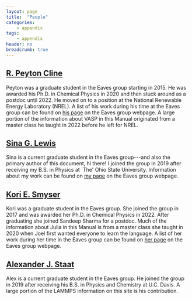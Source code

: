 ```yaml
---
layout: page
title:  "People"
categories:
    - appendix
tags:
    - appendix
header: no
breadcrumb: true
---
```



## [R. Peyton Cline](mailto:robert.cline@colorado.edu)
Peyton was a graduate student in the Eaves group starting in 2015. He was awarded his Ph.D. in Chemical Physics in 2020 and then stuck around as a postdoc until 2022. He moved on to a position at the National Renewable Energy Laboratory (NREL). A list of his work during his time at the Eaves group can be found on [his page](https://www.colorado.edu/lab/eavesgroup/r-peyton-cline) on the Eaves group webpage. A large portion of the information about VASP in this Manual originated from a master class he taught in 2022 before he left for NREL.

## [Sina G. Lewis](mailto:sina.lewis@colorado.edu)
Sina is a current graduate student in the Eaves group---and also the primary author of this document, hi there! I joined the group in 2019 after receiving my B.S. in Physics at `The' Ohio State University. Information about my work can be found on [my page](https://www.colorado.edu/lab/eavesgroup/sina-g-lewis) on the Eaves group webpage.

## [Kori E. Smyser](mailto:kori.smyser@colorado.edu)
Kori was a graduate student in the Eaves group. She joined the group in 2017 and was awarded her Ph.D. in Chemical Physics in 2022. After graduating she joined Sandeep Sharma for a postdoc. Much of the information about Julia in this Manual is from a master class she taught in 2020 when Joel first wanted everyone to learn the language. A list of her work during her time in the Eaves group can be found on [her page](https://www.colorado.edu/lab/eavesgroup/kori-e-smyser) on the Eaves group webpage. 

## [Alexander J. Staat](mailto:alex.staat@colorado.edu)
Alex is a current graduate student in the Eaves group. He joined the group in 2019 after receiving his B.S. in Physics and Chemistry at U.C. Davis. A large portion of the LAMMPS information on this site is his contribution.

